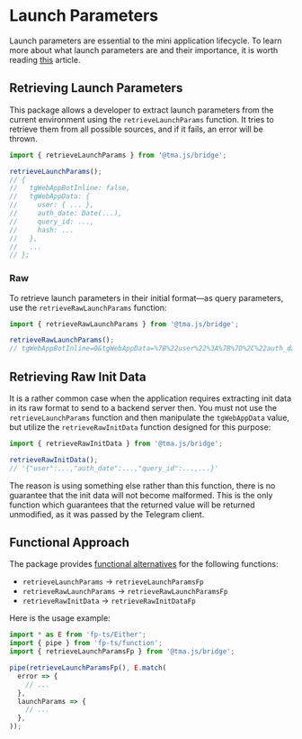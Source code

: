 # Launch Parameters

Launch parameters are essential to the mini application lifecycle. To learn more about what launch
parameters are and their importance, it is worth reading [this](../../platform/launch-parameters)
article.

## Retrieving Launch Parameters

This package allows a developer to extract launch parameters from the current environment using
the `retrieveLaunchParams` function. It tries to retrieve them from all possible sources, and if it
fails, an error will be thrown.

```typescript
import { retrieveLaunchParams } from '@tma.js/bridge';

retrieveLaunchParams();
// {
//   tgWebAppBotInline: false,
//   tgWebAppData: {
//     user: { ... },
//     auth_date: Date(...),
//     query_id: ...,
//     hash: ...
//   },
//   ...
// };
```

### Raw

To retrieve launch parameters in their initial format—as query parameters, use
the `retrieveRawLaunchParams` function:

```ts
import { retrieveRawLaunchParams } from '@tma.js/bridge';

retrieveRawLaunchParams();
// tgWebAppBotInline=0&tgWebAppData=%7B%22user%22%3A%7B%7D%2C%22auth_date%22%3A1787367222%2C%22query_id%22%3A%22abc%22%7D...&...
```

## Retrieving Raw Init Data

It is a rather common case when the application requires extracting init data in its raw format
to send to a backend server then. You must not use the `retrieveLaunchParams` function and then
manipulate the `tgWebAppData` value, but utilize the `retrieveRawInitData` function designed for
this purpose:

```ts
import { retrieveRawInitData } from '@tma.js/bridge';

retrieveRawInitData();
// '{"user":...,"auth_date":...,"query_id":...,...}'
```

The reason is using something else rather than this function, there is no guarantee that the init
data will not become malformed. This is the only function which guarantees that the returned
value will be returned unmodified, as it was passed by the Telegram client.

## Functional Approach

The package provides [functional alternatives](functional-approach.md) for the following functions:

- `retrieveLaunchParams` -> `retrieveLaunchParamsFp`
- `retrieveRawLaunchParams` -> `retrieveRawLaunchParamsFp`
- `retrieveRawInitData` -> `retrieveRawInitDataFp`

Here is the usage example:

```typescript
import * as E from 'fp-ts/Either';
import { pipe } from 'fp-ts/function';
import { retrieveLaunchParamsFp } from '@tma.js/bridge';

pipe(retrieveLaunchParamsFp(), E.match(
  error => {
    // ...
  },
  launchParams => {
    // ...
  },
));
```